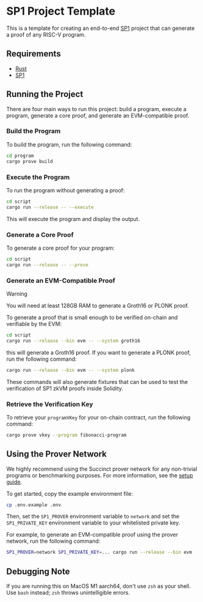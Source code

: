 # SP1 Project Template

This is a template for creating an end-to-end [SP1](https://github.com/succinctlabs/sp1) project
that can generate a proof of any RISC-V program.

## Requirements

- [Rust](https://rustup.rs/)
- [SP1](https://docs.succinct.xyz/getting-started/install.html)

## Running the Project

There are four main ways to run this project: build a program, execute a program, generate a core proof, and
generate an EVM-compatible proof.

### Build the Program

To build the program, run the following command:

```sh
cd program
cargo prove build
```

### Execute the Program

To run the program without generating a proof:

```sh
cd script
cargo run --release -- --execute
```

This will execute the program and display the output.

### Generate a Core Proof

To generate a core proof for your program:

```sh
cd script
cargo run --release -- --prove
```

### Generate an EVM-Compatible Proof

> [!WARNING]
> You will need at least 128GB RAM to generate a Groth16 or PLONK proof.

To generate a proof that is small enough to be verified on-chain and verifiable by the EVM:

```sh
cd script
cargo run --release --bin evm -- --system groth16
```

this will generate a Groth16 proof. If you want to generate a PLONK proof, run the following command:

```sh
cargo run --release --bin evm -- --system plonk
```

These commands will also generate fixtures that can be used to test the verification of SP1 zkVM proofs
inside Solidity.

### Retrieve the Verification Key

To retrieve your `programVKey` for your on-chain contract, run the following command:

```sh
cargo prove vkey --program fibonacci-program
```

## Using the Prover Network

We highly recommend using the Succinct prover network for any non-trivial programs or benchmarking purposes. For more information, see the [setup guide](https://docs.succinct.xyz/generating-proofs/prover-network.html).

To get started, copy the example environment file:

```sh
cp .env.example .env
```

Then, set the `SP1_PROVER` environment variable to `network` and set the `SP1_PRIVATE_KEY`
environment variable to your whitelisted private key.

For example, to generate an EVM-compatible proof using the prover network, run the following
command:

```sh
SP1_PROVER=network SP1_PRIVATE_KEY=... cargo run --release --bin evm
```

## Debugging Note

If you are running this on MacOS M1 aarch64, don't use `zsh` as your shell. Use `bash` instead; `zsh` throws unintelligible errors.
